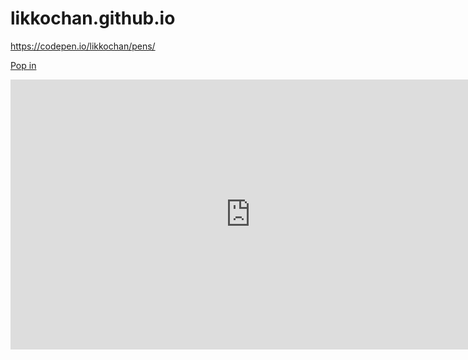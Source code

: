 # likkochan.github.io

https://codepen.io/likkochan/pens/





<link rel="stylesheet" href="./faq/style.css">







<a class="iksweb" href="https://github.com/likkochan" target="_blank"  title="Pop in">Pop in</a>






<iframe width="768" height="432" src="https://miro.com/app/live-embed/uXjVPCEx3wU=/?moveToViewport=-800,-655,1622,1153&embedId=587551173754" frameborder="0" scrolling="no" allowfullscreen></iframe>
